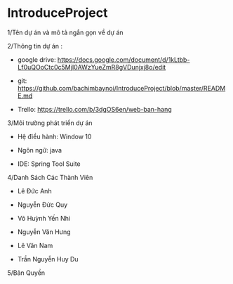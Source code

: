 # IntroduceProject

1/Tên dự án và mô tả ngắn gọn về dự án

2/Thông tin dự án :

- google drive: https://docs.google.com/document/d/1kLtbb-Lf0uQOoCtc0c5MjI0AWzYueZmR8gVDunjxj8o/edit

- git: https://github.com/bachimbaynoi/IntroduceProject/blob/master/README.md

- Trello: https://trello.com/b/3dgOS6en/web-ban-hang

3/Môi trường phát triển dự án

- Hệ điều hành: Window 10

- Ngôn ngữ: java

- IDE: Spring Tool Suite 

4/Danh Sách Các Thành Viên

- Lê Đức Anh

- Nguyễn Đức Quy

- Võ Huỳnh Yến Nhi

- Nguyễn Văn Hưng

- Lê Văn Nam

- Trần Nguyễn Huy Du

5/Bản Quyền
